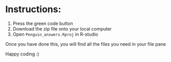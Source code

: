 # Instructions: 

1) Press the green code button
2) Download the zip file onto your local computer
3) Open `Penguin_answers.Rproj` in R-studio

Once you have done this, you will find all the files you need in your file pane

Happy coding :)
